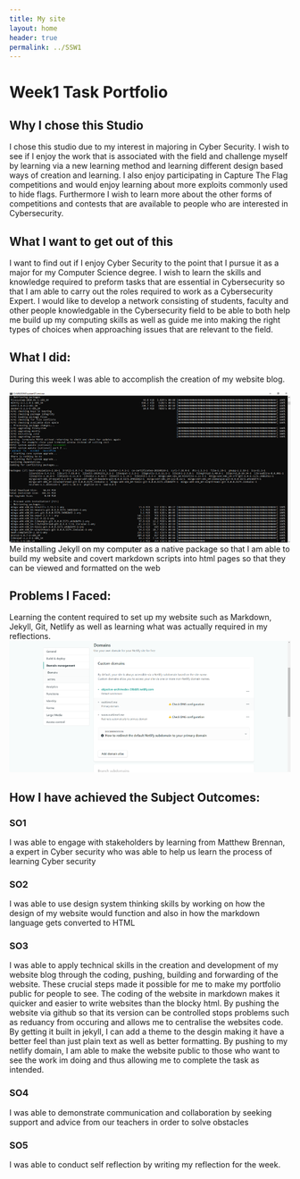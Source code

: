 ```yaml
---
title: My site
layout: home
header: true
permalink: ../SSW1
---
```


# Week1 Task Portfolio

## Why I chose this Studio
I chose this studio due to my interest in majoring in Cyber Security. I wish to see if I enjoy the work that is associated with the field and challenge myself by learning via a new learning method and learning different design based ways of creation and learning. I also enjoy participating in Capture The Flag competitions and would enjoy learning about more exploits commonly used to hide flags. Furthermore I wish to learn more about the other forms of competitions and contests that are available to people who are interested in Cybersecurity.

## What I want to get out of this
I want to find out if I enjoy Cyber Security to the point that I pursue it as a major for my Computer Science degree. I wish to learn the skills and knowledge required to preform tasks that are essential in Cybersecurity so that I am able to carry out the roles required to work as a Cybersecurity Expert. I would like to develop a network consisting of  students, faculty and other people knowledgable in the Cybersecurity field to be able to both help me build up my computing skills as well as guide me into making the right types of choices when approaching issues that are relevant to the field. 


## What I did:
During this week I was able to accomplish the creation of my website blog.

![Jekyll](/assets/Picture1.png)
Me installing Jekyll on my computer as a native package so that I am able to build my website and covert markdown scripts into html pages so that they can be viewed and formatted on the web


## Problems I Faced:
Learning the content required to set up my website such as Markdown, Jekyll, Git, Netlify as well as  learning what was actually required in my reflections.
![Netlify](/assets/Netlify.png)
## How I have achieved the Subject Outcomes:
### SO1
I was able to engage with stakeholders by learning from Matthew Brennan, a expert in Cyber security who was able to help us learn the process of learning Cyber security
### SO2
I was able to use design system thinking skills by working on how the design of my website would function and also in how the markdown language gets converted to HTML
### SO3
I was able to apply technical skills in the creation and development of my website blog through the coding, pushing,  building and forwarding  of the website.	 These crucial steps made it possible for me to make my portfolio public for people to see. The coding of the website in markdown makes it quicker and easier to write websites than the blocky html. By pushing the website via github so that its version can be controlled stops problems such as reduancy from occuring and allows me to centralise the websites code. By getting it built in jekyll, I can add a theme to the desgin making it have a better feel than just plain text as well as better formatting. By pushing to my netlify domain, I am able to make the website public to those who want to see the work im doing and thus allowing me to complete the task as intended. 
### SO4
I was able to demonstrate communication and collaboration by seeking support and advice from our teachers in order to solve obstacles
### SO5
I was able to conduct self reflection by writing my reflection for the week.